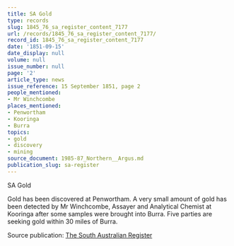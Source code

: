```yaml
---
title: SA Gold
type: records
slug: 1845_76_sa_register_content_7177
url: /records/1845_76_sa_register_content_7177/
record_id: 1845_76_sa_register_content_7177
date: '1851-09-15'
date_display: null
volume: null
issue_number: null
page: '2'
article_type: news
issue_reference: 15 September 1851, page 2
people_mentioned:
- Mr Winchcombe
places_mentioned:
- Penwortham
- Kooringa
- Burra
topics:
- gold
- discovery
- mining
source_document: 1985-87_Northern__Argus.md
publication_slug: sa-register
---
```


SA Gold

Gold has been discovered at Penwortham.  A very small amount of gold has been detected by Mr Winchcombe, Assayer and Analytical Chemist at Kooringa after some samples were brought into Burra.  Five parties are seeking gold within 30 miles of Burra.

Source publication: [The South Australian Register](/publications/sa-register/)
